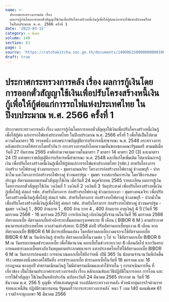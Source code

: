 ```yaml
---
name: >-
  ประกาศกระทรวงการคลัง เรื่อง
  ผลการกู้เงินโดยการออกตั๋วสัญญาใช้เงินเพื่อปรับโครงสร้างหนี้เงินกู้เพื่อให้กู้ต่อแก่การรถไฟแห่งประเทศไทย
  ในปีงบประมาณ พ.ศ. 2566 ครั้งที่ 1
date: '2023-03-15'
category: ง พิเศษ
volume: 140
section: 61
page: 1
source: 'https://ratchakitcha.soc.go.th/documents/140D061S0000000000100.pdf'
draft: true
---
```


# ประกาศกระทรวงการคลัง เรื่อง ผลการกู้เงินโดยการออกตั๋วสัญญาใช้เงินเพื่อปรับโครงสร้างหนี้เงินกู้เพื่อให้กู้ต่อแก่การรถไฟแห่งประเทศไทย ในปีงบประมาณ พ.ศ. 2566 ครั้งที่ 1

ประกาศกระทรวงการคลัง เรื่อง ผลการกู้เงินโดยการออกตั๋วสัญญาใช้เงินเพื่อปรับโครงสร้างหนี้เงินกู้เพื่อให้กู้ต่อ แก่การรถไฟแห่งประเทศไทย ในปีงบประมาณ พ.ศ. 2566 ครั้งที่ 1 เพื่อให้เป็นไปตามความในมาตรา 16 วรรคหนึ่ง แห่งพระราชบัญญัติการบริหารหนี้สาธารณะ พ.ศ. 2548 กระทรวงการคลังขอประกาศให้ทราบโดยทั่วกันว่า กระทรวงการคลังโดยความเห็นชอบของคณะรัฐมนตรี ตามมติเมื่อวันที่ 27 กันยายน 2565 อาศัยอำนาจตามความในมาตรา 7 มาตรา 14 มาตรา 20 (3) และมาตรา 24 (1) แห่งพระราชบัญญัติการบริหารหนี้สาธารณะ พ.ศ. 2548 และที่แก้ไขเพิ่มเติม ได้ดาเนินการกู้เงิน เพื่อปรับโครงสร้างหนี้เงินกู้เพื่อให้กู้ต่อแก่การรถไฟแห่งประเทศไทย (รฟท.) สาหรับโครงการก่อสร้าง รถไฟทางคู่ ช่วงมาบกะเบา - ชุมทางถนนจิระ โครงการก่อสร้างรถไฟทางคู่ ช่วงลพบุรี - ปากน้าโพ และโครงการก่อสร้างรถไฟทางคู่ ช่วงนครปฐม - ชุมพร จากสถาบันการเงิน โดยวิธีการเสนอประมูล อัตราผลตอบแทนตั๋วสัญญาใช้เงิน เมื่อวันที่ 24 พฤศจิกายน 2565 รายละเอียด ผลการกู้เงินโดยการออกตั๋วสัญญาใช้เงิน วงเงินที่ 1 วงเงินที่ 2 วงเงินที่ 3 วัตถุประสงค์ เพื่อปรับโครงสร้างหนี้เงินกู้เพื่อให้กู้ ต่อแก่ รฟท. สำหรับโครงการ ก่อสร้างรถไฟทางคู่ ช่วงมาบกะเบา - ชุมทางถนนจิระ เพื่อปรับโครงสร้างหนี้เงินกู้เพื่อให้กู้ ต่อแก่ รฟท. สำหรับโครงการ ก่อสร้างรถไฟทางคู่ ช่วงลพบุรี - ปากน้ำโพ เพื่อปรับโครงสร้างหนี้เงินกู้เพื่อให้กู้ ต่อแก่ รฟท. สำหรับโครงการ ก่อสร้างรถไฟทางคู่ ช่วงนครปฐม - ชุมพร วงเงินกู้ 1 , 800 ล้านบาท 1 , 600 ล้าน บาท 4 , 400 ล้านบาท อายุเงินกู้ 4 ปี (วันที่ 16 มกราคม 2566 - 16 มกราคม 2570) การเบิกเงินกู้ เบิกเงินกู้ทั้งจำนวนในวันที่ 16 มกราคม 2566 อัตราดอกเบี้ย อัตราดอกเบี้ยอ้างอิงระยะสั้นตลาดกรุงเทพระยะ 6 เดือน ( BIBOR 6 M ) ตามประกาศธนาคารแห่งประเทศไทย บวกส่วนต่างร้อยละ 0.058 ต่อปี ปรับอัตราดอกเบี้ยทุกงวด 6 เดือน หากอัตราดอกเบี้ย BIBOR 6 M มีการเปลี่ยนแปลง โดยอัตราดอกเบี้ยงวดแรกจะใช้อัตราดอกเบี้ย BIBOR 6 M ณ วันเบิกเงินกู้ สำหรับ อัตราดอกเบี้ยในงวดต่อ ๆ ไป จะ ใช้อัตราดอกเบี้ย BIBOR 6 M ณ วันครบกาหนดชำระดอกเบี้ย เพื่อใช้คานวณ ดอกเบี้ยในช่วงระยะเวลา 6 เดือนถัดไป หากวันครบกาหนดชาระดอกเบี้ยตรงกับวันหยุดตามประกาศธนาคาร แห่งประเทศไทยให้ใช้อัตราดอกเบี้ย BIBOR 6 M ณ วันทาการก่อนหน้า การคานวณดอกเบี้ยให้ถือว่าหนึ่ งปีมี 365 วัน นับตามจำนวนวันที่เกิดขึ้นจริง เศษของหนึ่งสตางค์ให้ปัดทิ้ง การชำระดอกเบี้ย ชำระดอกเบี้ยในวันที่ 16 มกราคม และ 16 กรกฎาคม ของทุกปี ค่าธรรมเนียมเงินกู้ ไม่มีค่าธรรมเนียมและค่าใช้จ่ายใด ๆ การดำเนินการอื่น ที่เกี่ยวข้อง เป็นไปตามประกาศกระทรวงการคลัง เรื่อง หลักเกณฑ์และวิธีปฏิบัติในการออก การโอน และการใช้ตั๋วสัญญา ใช้เงินเป็นหลักประกัน ฉบับลงวันที่ 24 มีนาคม 2565 ประกาศ ณ วันที่ 16 ธันวาคม พ.ศ. 256 5 บุญชัย จรัสแสงสมบูรณ์ รองปลัดกระทรวงการคลัง หัวหน้ากลุ่มภารกิจด้านรายจ่ายและหนี้สิน ปฏิบัติราชการแทน รัฐมนตรีว่าการกระทรวงการคลัง ้ หนา 1 ่ เลม 140 ตอนพิเศษ 61 ง ราชกิจจานุเบกษา 16 มีนาคม 2566
